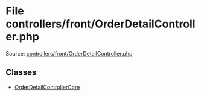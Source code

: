 File controllers/front/OrderDetailController.php
=========
Source: [controllers/front/OrderDetailController.php](https://github.com/PrestaShop/PrestaShop/blob/1.6.1.1/controllers/front/OrderDetailController.php)


Classes
-------

* [OrderDetailControllerCore](class.OrderDetailControllerCore.md)

